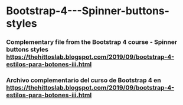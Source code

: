 # Bootstrap-4---Spinner-buttons-styles
### Complementary file from the Bootstrap 4 course - Spinner buttons styles https://thehittoslab.blogspot.com/2019/09/bootstrap-4-estilos-para-botones-iii.html
### Archivo complementario del curso de Bootstrap 4 en https://thehittoslab.blogspot.com/2019/09/bootstrap-4-estilos-para-botones-iii.html
